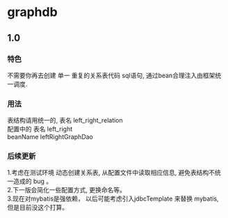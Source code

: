 # graphdb
## 1.0
### 特色
不需要你再去创建 单一 重复的关系表代码 sql语句, 通过bean合理注入由框架统一调度.   
### 用法
表结构请用统一的, 表名  left_right_relation   
配置中的 表名  left_right   
beanName  leftRightGraphDao   
### 后续更新
1.考虑在测试环境 动态创建关系表, 从配置文件中读取相应信息, 避免表结构不统一造成的 bug 。    
2.下一版会简化一些配置方式, 更换命名等。   
3.现在对mybatis是强依赖， 以后可能考虑引入jdbcTemplate 来替换 mybatis, 但是目前没这个打算。   
